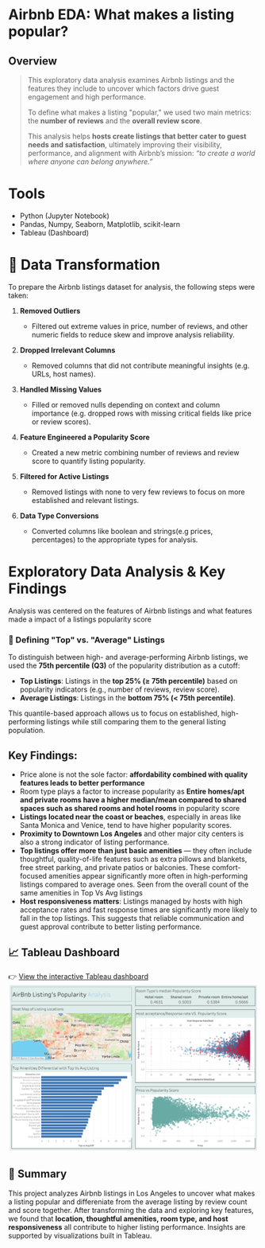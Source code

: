 # Airbnb EDA: What makes a listing popular?
## Overview
> This exploratory data analysis examines Airbnb listings and the features they include to uncover which factors drive guest engagement and high performance.  
>  
> To define what makes a listing "popular," we used two main metrics: the **number of reviews** and the **overall review score**.  
>  
> This analysis helps **hosts create listings that better cater to guest needs and satisfaction**, ultimately improving their visibility, performance, and alignment with Airbnb’s mission: *“to create a world where anyone can belong anywhere.”*

# Tools 
- Python (Jupyter Notebook)
- Pandas, Numpy, Seaborn, Matplotlib, scikit-learn
- Tableau (Dashboard)

# 🧹 Data Transformation

To prepare the Airbnb listings dataset for analysis, the following steps were taken:

1. **Removed Outliers**  
   - Filtered out extreme values in price, number of reviews, and other numeric fields to reduce skew and improve analysis reliability.

2. **Dropped Irrelevant Columns**  
   - Removed columns that did not contribute meaningful insights (e.g. URLs, host names).

3. **Handled Missing Values**  
   - Filled or removed nulls depending on context and column importance (e.g. dropped rows with missing critical fields like price or review scores).

4. **Feature Engineered a Popularity Score**  
   - Created a new metric combining number of reviews and review score to quantify listing popularity.

5. **Filtered for Active Listings**  
   - Removed listings with none to very few reviews to focus on more established and relevant listings.

6. **Data Type Conversions**  
   - Converted columns like boolean and strings(e.g prices, percentages) to the appropriate types for analysis.
# Exploratory Data Analysis & Key Findings
Analysis was centered on the features of Airbnb listings and what features made a impact of a listings popularity score
### 🎯 Defining "Top" vs. "Average" Listings

To distinguish between high- and average-performing Airbnb listings, we used the **75th percentile (Q3)** of the popularity distribution as a cutoff:

- **Top Listings**: Listings in the **top 25% (≥ 75th percentile)** based on popularity indicators (e.g., number of reviews, review score).
- **Average Listings**: Listings in the **bottom 75% (< 75th percentile)**.

This quantile-based approach allows us to focus on established, high-performing listings while still comparing them to the general listing population.
## Key Findings:
- Price alone is not the sole factor: **affordability combined with quality features leads to better performance**
- Room type plays a factor to increase popularity as **Entire homes/apt and private rooms have a higher median/mean compared to shared spaces such as shared rooms and hotel rooms** in popularity score
- **Listings located near the coast or beaches**, especially in areas like Santa Monica and Venice, tend to have higher popularity scores.
- **Proximity to Downtown Los Angeles** and other major city centers is also a strong indicator of listing performance.
- **Top listings offer more than just basic amenities** — they often include thoughtful, quality-of-life features such as extra pillows and blankets, free street parking, and private patios or balconies. These comfort-focused amenities appear significantly more often in high-performing listings compared to average ones. Seen from the overall count of the same amenities in Top Vs Avg listings
- **Host responsiveness matters**: Listings managed by hosts with high acceptance rates and fast response times are significantly more likely to fall in the top listings. This suggests that reliable communication and guest approval contribute to better listing performance.

## 📈 Tableau Dashboard

👉 [View the interactive Tableau dashboard](https://public.tableau.com/views/AirBnbEDA/Dashboard1?:language=en-US&:sid=&:redirect=auth&:display_count=n&:origin=viz_share_link)
![Tableau Dashboard Preview](AirBnbDashBoard.png)

## 📝 Summary

This project analyzes Airbnb listings in Los Angeles to uncover what makes a listing popular and differeniate from the average listing by review count and score together. After transforming the data and exploring key features, we found that **location, thoughtful amenities, room type, and host responsiveness** all contribute to higher listing performance. Insights are supported by visualizations built in Tableau.

